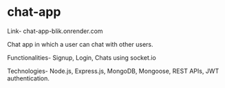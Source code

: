 # chat-app
Link- chat-app-blik.onrender.com

Chat app in which a user can chat with other users.

Functionalities- Signup, Login, Chats using socket.io

Technologies- Node.js, Express.js, MongoDB, Mongoose, REST APIs, JWT authentication.
